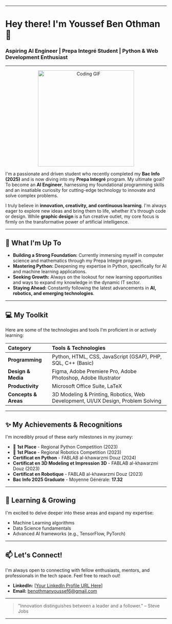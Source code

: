 

-----

# Hey there\! I'm Youssef Ben Othman 👋

### Aspiring AI Engineer | Prepa Integré Student | Python & Web Development Enthusiast

-----

<p align="center"\>
<img src="https://camo.githubusercontent.com/2366b34bb903c09617990fb5fff4622f3e941349e846ddb7e73df872a9d21233/68747470733a2f2f63646e2e6472696262626c652e636f6d2f75736572732f3733303730332f73637265656e73686f74732f363538313234332f6176656e746f2e676966" width="300" alt="Coding GIF"\>
</p\>

I'm a passionate and driven student who recently completed my **Bac Info (2025)** and is now diving into my **Prepa Integré** program. My ultimate goal? To become an **AI Engineer**, harnessing my foundational programming skills and an insatiable curiosity for cutting-edge technology to innovate and solve complex problems.

I truly believe in **innovation, creativity, and continuous learning**. I'm always eager to explore new ideas and bring them to life, whether it's through code or design. While **graphic design** is a fun creative outlet, my core focus is firmly on the transformative power of artificial intelligence.

-----

## 🚀 What I'm Up To

  * **Building a Strong Foundation:** Currently immersing myself in computer science and mathematics through my Prepa Integré program.
  * **Mastering Python:** Deepening my expertise in Python, specifically for AI and machine learning applications.
  * **Seeking Growth:** Always on the lookout for new learning opportunities and ways to expand my knowledge in the dynamic IT sector.
  * **Staying Ahead:** Constantly following the latest advancements in **AI, robotics, and emerging technologies**.

-----

## 💻 My Toolkit

Here are some of the technologies and tools I'm proficient in or actively learning:

| Category          | Tools & Technologies                                                     |
| :---------------- | :----------------------------------------------------------------------- |
| **Programming** | Python, HTML, CSS, JavaScript (GSAP), PHP, SQL, C++ (Basic)              |
| **Design & Media** | Figma, Adobe Premiere Pro, Adobe Photoshop, Adobe Illustrator            |
| **Productivity** | Microsoft Office Suite, LaTeX                                            |
| **Concepts & Areas** | 3D Modeling & Printing, Robotics, Web Development, UI/UX Design, Problem Solving |

-----

## ✨ My Achievements & Recognitions

I'm incredibly proud of these early milestones in my journey:

  * 🥇 **1st Place** - Regional Python Competition (2023)
  * 🥇 **1st Place** - Regional Robotics Competition (2023)
  * **Certificat en Python** - FABLAB al-khawarzmi Douz (2024)
  * **Certificat en 3D Modeling et Impression 3D** - FABLAB al-khawarzmi Douz (2023)
  * **Certificat en Robotique** - FABLAB al-khawarzmi Douz (2023)
  * **Bac Info 2025 Graduate** - Moyenne Générale: **17.32**

-----

## 🌱 Learning & Growing

I'm excited to delve deeper into these areas and expand my expertise:

  * Machine Learning algorithms
  * Data Science fundamentals
  * Advanced AI frameworks (e.g., TensorFlow, PyTorch)

-----

## 📫 Let's Connect\!

I'm always open to connecting with fellow enthusiasts, mentors, and professionals in the tech space. Feel free to reach out\!

  * **LinkedIn:** [[Your LinkedIn Profile URL Here]](https://www.linkedin.com/in/youssef-ben-othman-9068b824a/)
  * **Email:** benothmanyoussef6@gmail.com

-----

> "Innovation distinguishes between a leader and a follower." – Steve Jobs

-----
